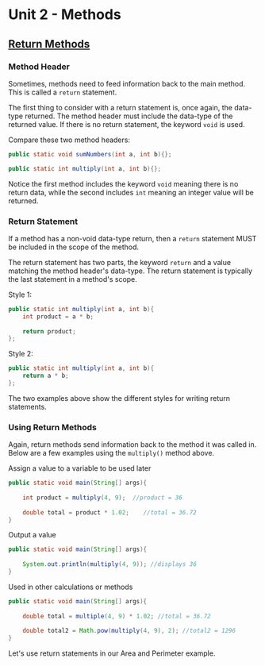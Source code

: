  # Unit 2 - Methods

## <u>Return Methods</u>

### Method Header 
Sometimes, methods need to feed information back to the main method. This is called a `return` statement. 

The first thing to consider with a return statement is, once again, the data-type returned. The method header must include the data-type of the returned value. If there is no return statement, the keyword `void` is used. 

Compare these two method headers: 
```java 
public static void sumNumbers(int a, int b){};

public static int multiply(int a, int b){};
```

Notice the first method includes the keyword `void` meaning there is no return data, while the second includes `int` meaning an integer value will be returned.

### Return Statement

If a method has a non-void data-type return, then a `return` statement MUST be included in the scope of the method.

The return statement has two parts, the keyword `return` and a value matching the method header's data-type. The return statement is typically the last statement in a method's scope.

Style 1:
```java
public static int multiply(int a, int b){
    int product = a * b;
    
    return product;
};
```
Style 2:
```java
public static int multiply(int a, int b){
    return a * b;
};
```

The two examples above show the different styles for writing return statements. 

### Using Return Methods

Again, return methods send information back to the method it was called in. Below are a few examples using the `multiply()` method above.

Assign a value to a variable to be used later
```java
public static void main(String[] args){
    
    int product = multiply(4, 9);  //product = 36
    
    double total = product * 1.02;    //total = 36.72    
}
```
Output a value
```java
public static void main(String[] args){
    
    System.out.println(multiply(4, 9)); //displays 36   
}
```
Used in other calculations or methods
```java
public static void main(String[] args){
    
    double total = multiple(4, 9) * 1.02; //total = 36.72
    
    double total2 = Math.pow(multiply(4, 9), 2); //total2 = 1296    
}
```

Let's use return statements in our Area and Perimeter example.

[sandbox]: ../L2-Methods%20with%20Parameters/src/ParameterExample.java